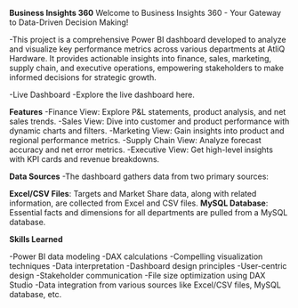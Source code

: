 **Business Insights 360**
Welcome to Business Insights 360 - Your Gateway to Data-Driven Decision Making!

-This project is a comprehensive Power BI dashboard developed to analyze and visualize key performance metrics across various departments at AtliQ Hardware. It provides actionable insights into finance, sales, marketing, supply chain, and executive operations, empowering stakeholders to make informed decisions for strategic growth.

-Live Dashboard
-Explore the live dashboard here.

**Features**
-Finance View: Explore P&L statements, product analysis, and net sales trends.
-Sales View: Dive into customer and product performance with dynamic charts and filters.
-Marketing View: Gain insights into product and regional performance metrics.
-Supply Chain View: Analyze forecast accuracy and net error metrics.
-Executive View: Get high-level insights with KPI cards and revenue breakdowns.

**Data Sources**
-The dashboard gathers data from two primary sources:

**Excel/CSV Files**: Targets and Market Share data, along with related information, are collected from Excel and CSV files.
**MySQL Database**: Essential facts and dimensions for all departments are pulled from a MySQL database.

**Skills Learned**

-Power BI data modeling
-DAX calculations
-Compelling visualization techniques
-Data interpretation
-Dashboard design principles
-User-centric design
-Stakeholder communication
-File size optimization using DAX Studio
-Data integration from various sources like Excel/CSV files, MySQL database, etc.

